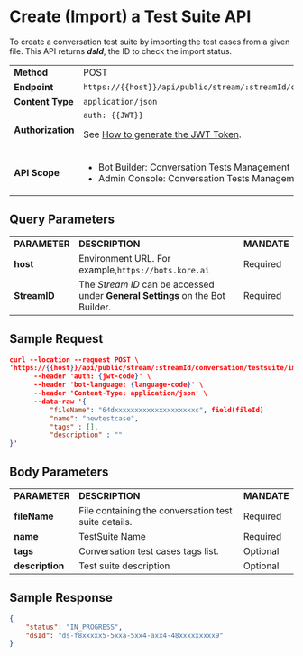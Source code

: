 # **Create (Import) a Test Suite API**

To create a conversation test suite by importing the test cases from a given file. This API returns **_dsId_**, the ID to check the import status.


<table>
  <tr>
   <td><strong>Method</strong>
   </td>
   <td>POST
   </td>
  </tr>
  <tr>
   <td><strong>Endpoint</strong>
   </td>
   <td><code>https://{{host}}/api/public/stream/:streamId/conversation/testsuite/import</code>
   </td>
  </tr>
  <tr>
   <td><strong>Content Type</strong>
   </td>
   <td><code>application/json</code>
   </td>
  </tr>
  <tr>
   <td><strong>Authorization</strong>
   </td>
   <td><code>auth: {{JWT}}</code>
<p>
See <a href="https://developer.kore.ai/docs/bots/api-guide/apis/#Generating_the_JWT_Token">How to generate the JWT Token</a>.
   </td>
  </tr>
  <tr>
   <td><strong>API Scope</strong>
   </td>
   <td>
<ul>

<li>Bot Builder: Conversation Tests Management

<li>Admin Console: Conversation Tests Management
</li>
</ul>
   </td>
  </tr>
</table>



## Query Parameters


<table>
  <tr>
   <td><strong>PARAMETER</strong>
   </td>
   <td><strong>DESCRIPTION</strong>
   </td>
   <td><strong>MANDATE</strong>
   </td>
  </tr>
  <tr>
   <td><strong>host</strong>
   </td>
   <td>Environment URL. For example,<code>https://bots.kore.ai</code>
   </td>
   <td>Required
   </td>
  </tr>
  <tr>
   <td><strong>StreamID</strong>
   </td>
   <td>The  <em>Stream ID</em> can be accessed under <strong>General Settings</strong> on the Bot Builder.
   </td>
   <td>Required
   </td>
  </tr>
</table>



## Sample Request


```json
curl --location --request POST \     
'https://{{host}}/api/public/stream/:streamId/conversation/testsuite/import' \
      --header 'auth: {jwt-code}' \
      --header 'bot-language: {language-code}' \
      --header 'Content-Type: application/json' \
      --data-raw '{
          "fileName": "64dxxxxxxxxxxxxxxxxxxxxc", field(fileId)
          "name": "newtestcase", 
          "tags" : [],
          "description" : ""
}'
```



## Body Parameters


<table>
  <tr>
   <td><strong>PARAMETER</strong>
   </td>
   <td><strong>DESCRIPTION</strong>
   </td>
   <td><strong>MANDATE</strong>
   </td>
  </tr>
  <tr>
   <td><strong>fileName</strong>
   </td>
   <td>File containing the conversation test suite details.
   </td>
   <td>Required
   </td>
  </tr>
  <tr>
   <td><strong>name</strong>
   </td>
   <td>TestSuite Name
   </td>
   <td>Required
   </td>
  </tr>
  <tr>
   <td><strong>tags</strong>
   </td>
   <td>Conversation test cases tags list.
   </td>
   <td>Optional
   </td>
  </tr>
  <tr>
   <td><strong>description</strong>
   </td>
   <td>Test suite description
   </td>
   <td>Optional
   </td>
  </tr>
</table>



## Sample Response


```json
{
    "status": "IN_PROGRESS",
    "dsId": "ds-f8xxxxx5-5xxa-5xx4-axx4-48xxxxxxxxx9" 
}
